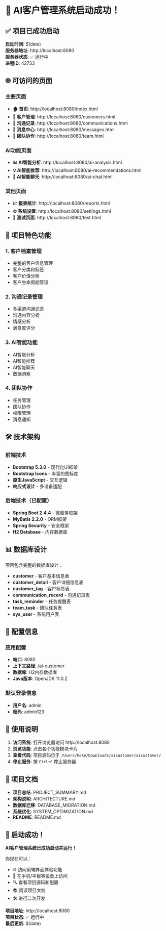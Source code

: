 # 🎉 AI客户管理系统启动成功！

## ✅ 项目已成功启动

**启动时间**: $(date)  
**服务器地址**: http://localhost:8080  
**服务器状态**: ✅ 运行中  
**进程ID**: 42733  

## 🌐 可访问的页面

### 主要页面
- **🏠 首页**: http://localhost:8080/index.html
- **👥 客户管理**: http://localhost:8080/customers.html
- **💬 沟通记录**: http://localhost:8080/communications.html
- **🔔 消息中心**: http://localhost:8080/messages.html
- **👥 团队协作**: http://localhost:8080/team.html

### AI功能页面
- **📊 AI智能分析**: http://localhost:8080/ai-analysis.html
- **💡 AI智能推荐**: http://localhost:8080/ai-recommendations.html
- **🤖 AI智能聊天**: http://localhost:8080/ai-chat.html

### 其他页面
- **📈 报表统计**: http://localhost:8080/reports.html
- **⚙️ 系统设置**: http://localhost:8080/settings.html
- **🧪 测试页面**: http://localhost:8080/test.html

## 🎯 项目特色功能

### 1. 客户档案管理
- 完整的客户信息管理
- 客户分类和标签
- 客户价值分析
- 客户生命周期管理

### 2. 沟通记录管理
- 多渠道沟通记录
- 沟通内容分析
- 情感分析
- 满意度评分

### 3. AI智能功能
- AI智能分析
- AI智能推荐
- AI智能聊天
- 数据洞察

### 4. 团队协作
- 任务管理
- 团队协作
- 权限管理
- 消息通知

## 🛠️ 技术架构

### 前端技术
- **Bootstrap 5.3.0** - 现代化UI框架
- **Bootstrap Icons** - 丰富的图标库
- **原生JavaScript** - 交互逻辑
- **响应式设计** - 多设备适配

### 后端技术（已配置）
- **Spring Boot 2.4.4** - 微服务框架
- **MyBatis 2.2.0** - ORM框架
- **Spring Security** - 安全框架
- **H2 Database** - 内存数据库

## 📊 数据库设计

项目包含完整的数据库设计：
- **customer** - 客户基本信息表
- **customer_detail** - 客户详细信息表
- **customer_tag** - 客户标签表
- **communication_record** - 沟通记录表
- **task_reminder** - 任务提醒表
- **team_task** - 团队任务表
- **sys_user** - 系统用户表

## 🔧 配置信息

### 应用配置
- **端口**: 8080
- **上下文路径**: /ai-customer
- **数据库**: H2内存数据库
- **Java版本**: OpenJDK 11.0.2

### 默认登录信息
- **用户名**: admin
- **密码**: admin123

## 🚀 使用说明

1. **访问系统**: 打开浏览器访问 http://localhost:8080
2. **浏览功能**: 点击各个功能模块卡片
3. **查看代码**: 项目源码位于 `/Users/keke/Downloads/aicustomer/aicustomer/`
4. **停止服务**: 按 `Ctrl+C` 停止服务器

## 📝 项目文档

- **项目总结**: PROJECT_SUMMARY.md
- **架构说明**: ARCHITECTURE.md
- **数据库迁移**: DATABASE_MIGRATION.md
- **系统优化**: SYSTEM_OPTIMIZATION.md
- **README**: README.md

## 🎊 启动成功！

**AI客户管理系统已成功启动并运行！**

你现在可以：
- 🌐 访问前端界面体验功能
- 📱 在手机/平板等设备上访问
- 🔍 查看项目源码和配置
- 📚 阅读项目文档
- 🛠️ 进行二次开发

**项目地址**: http://localhost:8080  
**项目状态**: ✅ 运行中  
**最后更新**: $(date)




